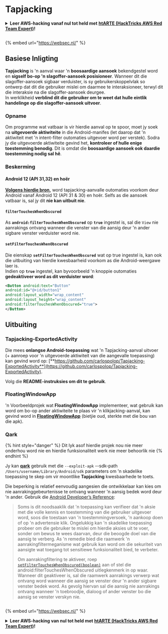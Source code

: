 # Tapjacking

<details>

<summary><strong>Leer AWS-hacking vanaf nul tot held met</strong> <a href="https://training.hacktricks.xyz/courses/arte"><strong>htARTE (HackTricks AWS Red Team Expert)</strong></a><strong>!</strong></summary>

Ander maniere om HackTricks te ondersteun:

* As jy jou **maatskappy geadverteer wil sien in HackTricks** of **HackTricks in PDF wil aflaai** Kyk na die [**INSKRYWINGSPLANNE**](https://github.com/sponsors/carlospolop)!
* Kry die [**amptelike PEASS & HackTricks swag**](https://peass.creator-spring.com)
* Ontdek [**Die PEASS Familie**](https://opensea.io/collection/the-peass-family), ons versameling van eksklusiewe [**NFTs**](https://opensea.io/collection/the-peass-family)
* **Sluit aan by die** 💬 [**Discord-groep**](https://discord.gg/hRep4RUj7f) of die [**telegram-groep**](https://t.me/peass) of **volg** ons op **Twitter** 🐦 [**@carlospolopm**](https://twitter.com/hacktricks_live)**.**
* **Deel jou haktruuks deur PR's in te dien by die** [**HackTricks**](https://github.com/carlospolop/hacktricks) en [**HackTricks Cloud**](https://github.com/carlospolop/hacktricks-cloud) github-opslag.

</details>

<figure><img src="/.gitbook/assets/WebSec_1500x400_10fps_21sn_lightoptimized_v2.gif" alt=""><figcaption></figcaption></figure>

{% embed url="https://websec.nl/" %}


## **Basiese Inligting**

**Tapjacking** is 'n aanval waar 'n **boosaardige aansoek** bekendgestel word en **sigself bo-op 'n slagoffer-aansoek posisioneer**. Wanneer dit die slagoffer-aansoek sigbaar verduister, is sy gebruikerskoppelvlak so ontwerp dat dit die gebruiker mislei om daarmee te interaksioneer, terwyl dit die interaksie na die slagoffer-aansoek deurgee.\
In werklikheid **verblind dit die gebruiker om te weet dat hulle eintlik handelinge op die slagoffer-aansoek uitvoer**.

### Opname

Om programme wat vatbaar is vir hierdie aanval op te spoor, moet jy soek na **uitgevoerde aktiwiteite** in die Android-manifes (let daarop dat 'n aktiwiteit met 'n intent-filter outomaties uitgevoer word per verstek). Sodra jy die uitgevoerde aktiwiteite gevind het, **kontroleer of hulle enige toestemming benodig**. Dit is omdat die **boosaardige aansoek ook daardie toestemming nodig sal hê**.

### Beskerming

#### Android 12 (API 31,32) en hoër

[**Volgens hierdie bron**](https://www.geeksforgeeks.org/tapjacking-in-android/)**,** word tapjacking-aanvalle outomaties voorkom deur Android vanaf Android 12 (API 31 & 30) en hoër. Selfs as die aansoek vatbaar is, sal jy dit **nie kan uitbuit nie**.

#### `filterTouchesWhenObscured`

As **`android:filterTouchesWhenObscured`** op **`true`** ingestel is, sal die `View` nie aanrakings ontvang wanneer die venster van die aansig deur 'n ander sigbare venster verduister word nie.

#### **`setFilterTouchesWhenObscured`**

Die eienskap **`setFilterTouchesWhenObscured`** wat op true ingestel is, kan ook die uitbuiting van hierdie kwesbaarheid voorkom as die Android-weergawe laer is.\
Indien op **`true`** ingestel, kan byvoorbeeld 'n knoppie outomaties **gedeaktiveer word as dit verduister word**:
```xml
<Button android:text="Button"
android:id="@+id/button1"
android:layout_width="wrap_content"
android:layout_height="wrap_content"
android:filterTouchesWhenObscured="true">
</Button>
```
## Uitbuiting

### Tapjacking-ExportedActivity

Die mees **onlangse Android-toepassing** wat 'n Tapjacking-aanval uitvoer (+ aanroep voor 'n uitgevoerde aktiwiteit van die aangevalle toepassing) kan gevind word op: [**https://github.com/carlospolop/Tapjacking-ExportedActivity**](https://github.com/carlospolop/Tapjacking-ExportedActivity).

Volg die **README-instruksies om dit te gebruik**.

### FloatingWindowApp

'n Voorbeeldprojek wat **FloatingWindowApp** implementeer, wat gebruik kan word om bo-op ander aktiwiteite te plaas vir 'n klikjacking-aanval, kan gevind word in [**FloatingWindowApp**](https://github.com/aminography/FloatingWindowApp) (bietjie oud, sterkte met die bou van die apk).

### Qark

{% hint style="danger" %}
Dit lyk asof hierdie projek nou nie meer onderhou word nie en hierdie funksionaliteit werk nie meer behoorlik nie
{% endhint %}

Jy kan [**qark**](https://github.com/linkedin/qark) gebruik met die `--exploit-apk` --sdk-path `/Users/username/Library/Android/sdk` parameters om 'n skadelike toepassing te skep om vir moontlike **Tapjacking** kwesbaarhede te toets.

Die beperking is relatief eenvoudig aangesien die ontwikkelaar kan kies om nie aanrakinggebeurtenisse te ontvang wanneer 'n aansig bedek word deur 'n ander. Gebruik die [Android Developer’s Reference](https://developer.android.com/reference/android/view/View#security):

> Soms is dit noodsaaklik dat 'n toepassing kan verifieer dat 'n aksie met die volle kennis en toestemming van die gebruiker uitgevoer word, soos die toestaan van 'n toestemmingversoek, 'n aankoop doen of op 'n advertensie klik. Ongelukkig kan 'n skadelike toepassing probeer om die gebruiker te mislei om hierdie aksies uit te voer, sonder om bewus te wees daarvan, deur die beoogde doel van die aansig te verberg. As 'n remedie bied die raamwerk 'n aanrakingfiltermeganisme wat gebruik kan word om die sekuriteit van aansigte wat toegang tot sensitiewe funksionaliteit bied, te verbeter.
>
> Om aanrakingfiltering te aktiveer, roep [`setFilterTouchesWhenObscured(boolean)`](https://developer.android.com/reference/android/view/View#setFilterTouchesWhenObscured%28boolean%29) aan of stel die android:filterTouchesWhenObscured uitlegkenmerk in op waar. Wanneer dit geaktiveer is, sal die raamwerk aanrakings verwerp wat ontvang word wanneer die aansig se venster deur 'n ander sigbare venster bedek word. As gevolg hiervan sal die aansig nie aanrakings ontvang wanneer 'n toebroodjie, dialoog of ander venster bo die aansig se venster verskyn nie.

<figure><img src="/.gitbook/assets/WebSec_1500x400_10fps_21sn_lightoptimized_v2.gif" alt=""><figcaption></figcaption></figure>

{% embed url="https://websec.nl/" %}

<details>

<summary><strong>Leer AWS-hacking van nul tot held met</strong> <a href="https://training.hacktricks.xyz/courses/arte"><strong>htARTE (HackTricks AWS Red Team Expert)</strong></a><strong>!</strong></summary>

Ander maniere om HackTricks te ondersteun:

* As jy wil sien dat jou **maatskappy geadverteer word in HackTricks** of **HackTricks aflaai in PDF-formaat** Kyk na die [**INSKRYWINGSPLANNE**](https://github.com/sponsors/carlospolop)!
* Kry die [**amptelike PEASS & HackTricks swag**](https://peass.creator-spring.com)
* Ontdek [**Die PEASS-familie**](https://opensea.io/collection/the-peass-family), ons versameling eksklusiewe [**NFT's**](https://opensea.io/collection/the-peass-family)
* **Sluit aan by die** 💬 [**Discord-groep**](https://discord.gg/hRep4RUj7f) of die [**telegram-groep**](https://t.me/peass) of **volg** ons op **Twitter** 🐦 [**@carlospolopm**](https://twitter.com/hacktricks_live)**.**
* **Deel jou haktruuks deur PR's in te dien by die** [**HackTricks**](https://github.com/carlospolop/hacktricks) en [**HackTricks Cloud**](https://github.com/carlospolop/hacktricks-cloud) github-opslag.

</details>
